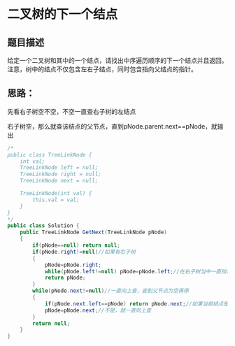 # 二叉树的下一个结点

## 题目描述

给定一个二叉树和其中的一个结点，请找出中序遍历顺序的下一个结点并且返回。注意，树中的结点不仅包含左右子结点，同时包含指向父结点的指针。

## 思路：

先看右子树空不空，不空一直查右子树的左结点

右子树空，那么就查该结点的父节点，直到pNode.parent.next==pNode，就输出

```java
/*
public class TreeLinkNode {
    int val;
    TreeLinkNode left = null;
    TreeLinkNode right = null;
    TreeLinkNode next = null;

    TreeLinkNode(int val) {
        this.val = val;
    }
}
*/
public class Solution {
    public TreeLinkNode GetNext(TreeLinkNode pNode)
    {
        if(pNode==null) return null;
        if(pNode.right!=null)//如果有右子树
        {
            pNode=pNode.right;
            while(pNode.left!=null) pNode=pNode.left;//在右子树当中一直找最左边的结点
            return pNode;
        }
        while(pNode.next!=null)//一直向上查，查到父节点为空再停
        {
            if(pNode.next.left==pNode) return pNode.next;//如果当前结点是父节点的左子节点，那么就输出
            pNode=pNode.next;//不是，就一直向上查
        }
        return null;
    }
}
```

